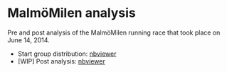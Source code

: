 # MalmöMilen analysis

 Pre and post analysis of the MalmöMilen running race that took place on June 14, 2014.

 * Start group distribution: [nbviewer](http://nbviewer.ipython.org/github/jtpio/data-playground/blob/master/malmomilen/MalmoMilen_pre.ipynb)
 * [WIP] Post analysis: [nbviewer](http://nbviewer.ipython.org/github/jtpio/data-playground/blob/master/malmomilen/MalmoMilen_post.ipynb)
